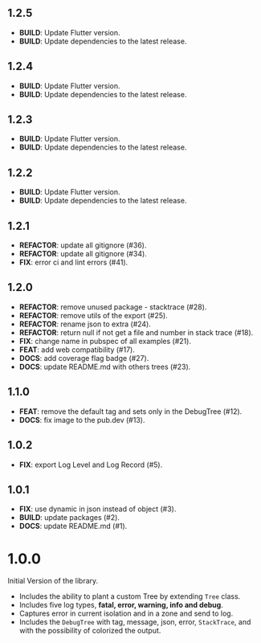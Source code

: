 ## 1.2.5

 - **BUILD**: Update Flutter version.
 - **BUILD**: Update dependencies to the latest release.
  
## 1.2.4

 - **BUILD**: Update Flutter version.
 - **BUILD**: Update dependencies to the latest release.

## 1.2.3

 - **BUILD**: Update Flutter version.
 - **BUILD**: Update dependencies to the latest release.

## 1.2.2

 - **BUILD**: Update Flutter version.
 - **BUILD**: Update dependencies to the latest release.

## 1.2.1

 - **REFACTOR**: update all gitignore (#36).
 - **REFACTOR**: update all gitignore (#34).
 - **FIX**: error ci and lint errors (#41).

## 1.2.0

 - **REFACTOR**: remove unused package - stacktrace (#28).
 - **REFACTOR**: remove utils of the export (#25).
 - **REFACTOR**: rename json to extra (#24).
 - **REFACTOR**: return null if not get a file and number in stack trace (#18).
 - **FIX**: change name in pubspec of all examples (#21).
 - **FEAT**: add web compatibility (#17).
 - **DOCS**: add coverage flag badge (#27).
 - **DOCS**: update README.md with others trees (#23).

## 1.1.0

 - **FEAT**: remove the default tag and sets only in the DebugTree (#12).
 - **DOCS**: fix image to the pub.dev (#13).

## 1.0.2

 - **FIX**: export Log Level and Log Record (#5).

## 1.0.1

 - **FIX**: use dynamic in json instead of object (#3).
 - **BUILD**: update packages (#2).
 - **DOCS**: update README.md (#1).

# 1.0.0

Initial Version of the library.

- Includes the ability to plant a custom Tree by extending `Tree` class.
- Includes five log types, **fatal, error, warning, info and debug**.
- Captures error in current isolation and in a zone and send to log.
- Includes the `DebugTree` with tag, message, json, error, `StackTrace`, and with the possibility of colorized the output.